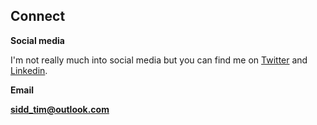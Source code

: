 ## Connect

**Social media**<br>

I'm not really much into social media but you can find me on <a href="https://twitter.com/Sidd_Tim">Twitter</a> and <a href="https://linkedin.com/in/siddtim">Linkedin</a>.<br>

**Email**

**sidd_tim@outlook.com**
